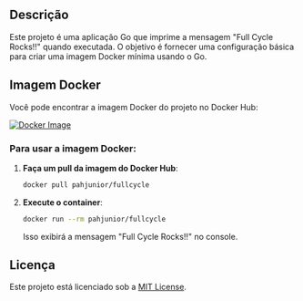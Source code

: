 ## Descrição

Este projeto é uma aplicação Go que imprime a mensagem "Full Cycle Rocks!!" quando executada. O objetivo é fornecer uma configuração básica para criar uma imagem Docker mínima usando o Go.

## Imagem Docker
Você pode encontrar a imagem Docker do projeto no Docker Hub:

[![Docker Image](https://img.shields.io/badge/Docker%20Hub-pahjunior/fullcycle-blue)](https://hub.docker.com/repository/docker/pahjunior/fullcycle/general)

### Para usar a imagem Docker:

1. **Faça um pull da imagem do Docker Hub**:

    ```sh
    docker pull pahjunior/fullcycle
    ```

2. **Execute o container**:

    ```sh
    docker run --rm pahjunior/fullcycle
    ```
    Isso exibirá a mensagem "Full Cycle Rocks!!" no console.

## Licença
Este projeto está licenciado sob a [MIT License](LICENSE).
